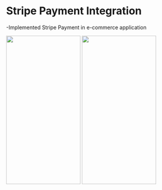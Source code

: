 # Stripe Payment Integration
-Implemented Stripe Payment in e-commerce application

<img src="https://github.com/user-attachments/assets/05a906bf-35b5-4f33-a22a-dc410b003abb" width="200" height="400" />
<img src="https://github.com/user-attachments/assets/96eec956-fb88-4617-9718-1cc5880c1f7f" width="200" height="400" />

